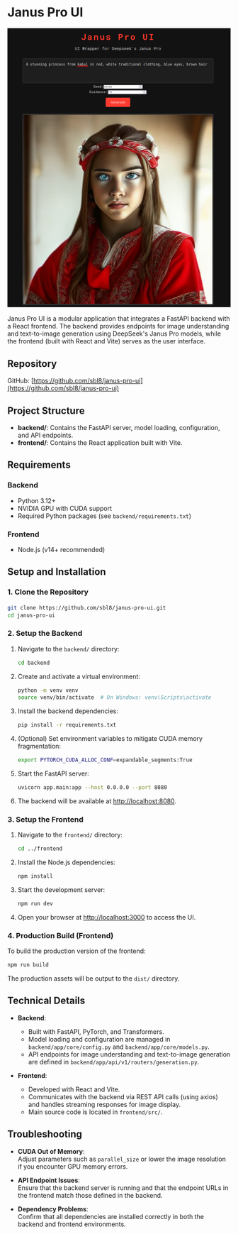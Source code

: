 # Janus Pro UI

![Janus Pro UI Banner](https://github.com/sbl8/janus-pro-ui/blob/master/sample.png)

Janus Pro UI is a modular application that integrates a FastAPI backend with a React frontend. The backend provides endpoints for image understanding and text-to-image generation using DeepSeek's Janus Pro models, while the frontend (built with React and Vite) serves as the user interface.

## Repository

GitHub: [https://github.com/sbl8/janus-pro-ui](https://github.com/sbl8/janus-pro-ui)

## Project Structure

- **backend/**: Contains the FastAPI server, model loading, configuration, and API endpoints.
- **frontend/**: Contains the React application built with Vite.

## Requirements

### Backend
- Python 3.12+
- NVIDIA GPU with CUDA support
- Required Python packages (see `backend/requirements.txt`)

### Frontend
- Node.js (v14+ recommended)

## Setup and Installation

### 1. Clone the Repository

```bash
git clone https://github.com/sbl8/janus-pro-ui.git
cd janus-pro-ui
```

### 2. Setup the Backend

1. Navigate to the `backend/` directory:
   ```bash
   cd backend
   ```
2. Create and activate a virtual environment:
   ```bash
   python -m venv venv
   source venv/bin/activate  # On Windows: venv\Scripts\activate
   ```
3. Install the backend dependencies:
   ```bash
   pip install -r requirements.txt
   ```
4. (Optional) Set environment variables to mitigate CUDA memory fragmentation:
   ```bash
   export PYTORCH_CUDA_ALLOC_CONF=expandable_segments:True
   ```
5. Start the FastAPI server:
   ```bash
   uvicorn app.main:app --host 0.0.0.0 --port 8080
   ```
6. The backend will be available at [http://localhost:8080](http://localhost:8080).

### 3. Setup the Frontend

1. Navigate to the `frontend/` directory:
   ```bash
   cd ../frontend
   ```
2. Install the Node.js dependencies:
   ```bash
   npm install
   ```
3. Start the development server:
   ```bash
   npm run dev
   ```
4. Open your browser at [http://localhost:3000](http://localhost:3000) to access the UI.

### 4. Production Build (Frontend)

To build the production version of the frontend:
```bash
npm run build
```
The production assets will be output to the `dist/` directory.

## Technical Details

- **Backend**:  
  - Built with FastAPI, PyTorch, and Transformers.  
  - Model loading and configuration are managed in `backend/app/core/config.py` and `backend/app/core/models.py`.  
  - API endpoints for image understanding and text-to-image generation are defined in `backend/app/api/v1/routers/generation.py`.

- **Frontend**:  
  - Developed with React and Vite.  
  - Communicates with the backend via REST API calls (using axios) and handles streaming responses for image display.  
  - Main source code is located in `frontend/src/`.

## Troubleshooting

- **CUDA Out of Memory**:  
  Adjust parameters such as `parallel_size` or lower the image resolution if you encounter GPU memory errors.

- **API Endpoint Issues**:  
  Ensure that the backend server is running and that the endpoint URLs in the frontend match those defined in the backend.

- **Dependency Problems**:  
  Confirm that all dependencies are installed correctly in both the backend and frontend environments.
